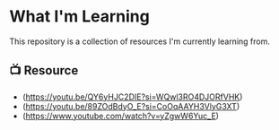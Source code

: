 # What I'm Learning

This repository is a collection of resources I'm currently learning from.

## 📺 Resource
- (https://youtu.be/QY6yHJC2DIE?si=WQwl3RO4DJORfVHK)
- (https://youtu.be/89ZOdBdyO_E?si=CoOqAAYH3VlyG3XT)
- (https://www.youtube.com/watch?v=yZgwW6Yuc_E)
